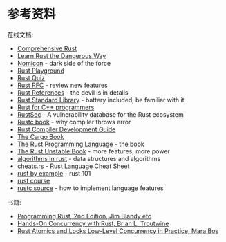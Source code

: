 # 参考资料

在线文档:

- [Comprehensive Rust](https://github.com/google/comprehensive-rust)
- [Learn Rust the Dangerous Way](https://cliffle.com/p/dangerust/)
- [Nomicon](https://doc.rust-lang.org/nomicon/) - dark side of the force
- [Rust Playground](https://play.rust-lang.org/)
- [Rust Quiz](https://github.com/dtolnay/rust-quiz)
- [Rust RFC](https://rust-lang.github.io/rfcs/) - review new features
- [Rust References](https://doc.rust-lang.org/reference/) - the devil is in details
- [Rust Standard Library](https://doc.rust-lang.org/std/) - battery included, be familiar with it
- [Rust for C++ programmers](https://github.com/nrc/r4cppp)
- [RustSec](https://rustsec.org/) - A vulnerability database for the Rust ecosystem
- [Rustc book](https://doc.rust-lang.org/stable/rustc/) - why compiler throws error
- [Rust Compiler Development Guide](https://rustc-dev-guide.rust-lang.org/getting-started.html)
- [The Cargo Book](https://doc.rust-lang.org/cargo/)
- [The Rust Programming Language](https://doc.rust-lang.org/book/) - the book
- [The Rust Unstable Book](https://doc.rust-lang.org/unstable-book/) - more features, more power
- [algorithms in rust](https://github.com/TheAlgorithms/Rust) - data structures and algorithms
- [cheats.rs](https://github.com/ralfbiedert/cheats.rs) - Rust Language Cheat Sheet
- [rust by example](https://doc.rust-lang.org/rust-by-example/) - rust 101
- [rust course](https://github.com/sunface/rust-course)
- [rustc source](https://github.com/rust-lang/rust/tree/master/compiler/rustc) - how to implement language features

书籍:

- [Programming Rust, 2nd Edition, Jim Blandy etc](https://www.oreilly.com/library/view/programming-rust-2nd/9781492052586/)
- [Hands-On Concurrency with Rust, Brian L. Troutwine](https://www.packtpub.com/product/hands-on-concurrency-with-rust/9781788399975)
- [Rust Atomics and Locks Low-Level Concurrency in Practice, Mara Bos](https://marabos.nl/atomics/)